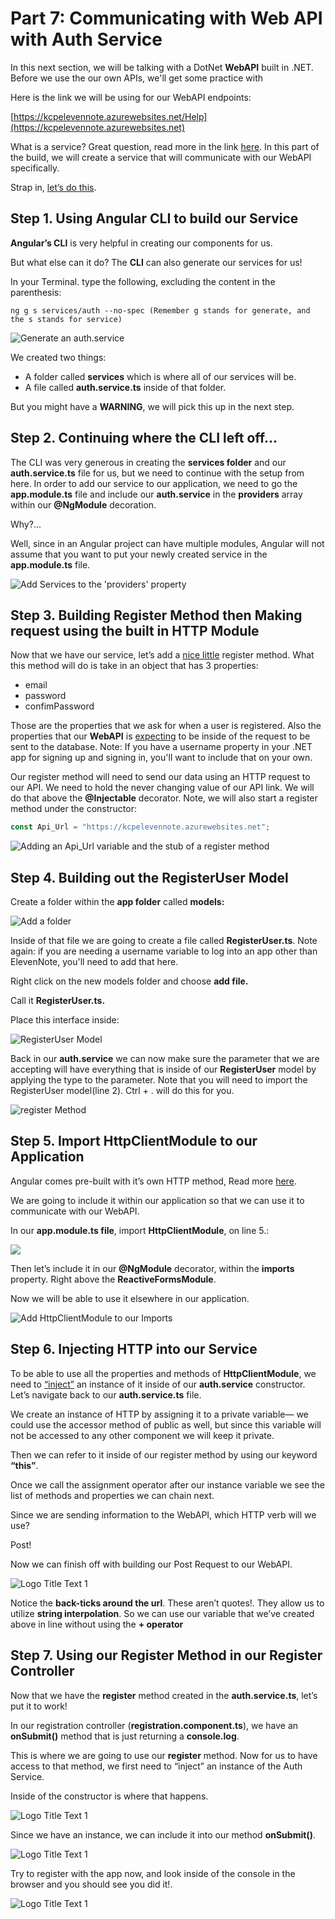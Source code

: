# Part 7: Communicating with Web API with Auth Service

In this next section, we will be talking with a DotNet **WebAPI** built in .NET. Before we use the our own APIs, we'll get some practice with  

Here is the link we will be using for our WebAPI endpoints:

[https://kcpelevennote.azurewebsites.net/Help](https://kcpelevennote.azurewebsites.net)

What is a service? Great question, read more in the link [here](https://angular.io/guide/architecture#services). In this part of the build, we will create a service that will communicate with our WebAPI specifically.

Strap in, [let’s do this](https://static1.squarespace.com/static/55f32473e4b029b54a7228d2/582b8a8fc534a5c177d16c67/582b8a9f2994cab6e0cdd61c/1479256368634/giphy-39.gif).

## Step 1. Using Angular CLI to build our Service

**Angular’s CLI** is very helpful in creating our components for us.

But what else can it do? The **CLI** can also generate our services for us!

In your Terminal. type the following, excluding the content in the parenthesis:

```text
ng g s services/auth --no-spec (Remember g stands for generate, and the s stands for service)
```

![Generate an auth.service](.gitbook/assets/00%20%2811%29.PNG)

We created two things:

* A folder called **services** which is where all of our services will be.
* A file called **auth.service.ts** inside of that folder.

But you might have a **WARNING**, we will pick this up in the next step.

## Step 2. Continuing where the CLI left off…

The CLI was very generous in creating the **services folder** and our **auth.service.ts** file for us, but we need to continue with the setup from here. In order to add our service to our application, we need to go the **app.module.ts** file and include our **auth.service** in the **providers** array within our **@NgModule** decoration.

Why?...

Well, since in an Angular project can have multiple modules, Angular will not assume that you want to put your newly created service in the **app.module.ts** file.

![Add Services to the &apos;providers&apos; property](.gitbook/assets/image%20%288%29.png)

## Step 3. Building Register Method then Making request using the built in HTTP Module

Now that we have our service, let’s add a [nice little](https://media.giphy.com/media/rYEAkYihZsyWs/giphy.gif) register method.  What this method will do is take in an object that has 3 properties:

* email
* password
* confimPassword 

Those are the properties that we ask for when a user is registered. Also the properties that our **WebAPI** is [expecting](https://kcpelevennote.azurewebsites.net/Help/Api/POST-api-Account-Register) to be inside of the request to be sent to the database. Note: If you have a username property in your .NET app for signing up and signing in, you'll want to include that on your own.

Our register method will need to send our data using an HTTP request to our API. We need to hold the never changing value of our API link. We will do that above the **@Injectable** decorator. Note, we will also start a register method under the constructor:

```javascript
const Api_Url = "https://kcpelevennote.azurewebsites.net";
```

![Adding an Api\_Url variable and  the stub of a register method](./images/09122018/071.PNG)

## Step 4. Building out the RegisterUser Model

Create a folder within the **app folder** called **models:**

![Add a folder](.gitbook/assets/image%20%289%29.png)

Inside of that file we are going to create a file called **RegisterUser.ts**. Note again: if you are needing a username variable to log into an app other than ElevenNote, you'll need to add that here. 

Right click on the new models folder and choose **add file.** 

Call it **RegisterUser.ts.**

Place this interface inside:

![RegisterUser Model](.gitbook/assets/05%20%285%29.PNG)

Back in our **auth.service** we can now make sure the parameter that we are accepting will have everything that is inside of our **RegisterUser** model by applying the type to the parameter. Note that you will need to import the RegisterUser model\(line 2\). Ctrl + . will do this for you.

![register Method](./images/09122018/072.PNG)

## Step 5. Import HttpClientModule to our Application

Angular comes pre-built with it’s own HTTP method, Read more [here](https://angular.io/guide/http#httpclient).

We are going to include it within our application so that we can use it to communicate with our WebAPI.

In our **app.module.ts file**, import **HttpClientModule**, on line 5.:

![](./images/09122018/073.png)

Then let’s include it in our **@NgModule** decorator, within the **imports** property. Right above the **ReactiveFormsModule**.

Now we will be able to use it elsewhere in our application.

![Add HttpClientModule to our Imports](./images/09122018/074.png)

## Step 6. Injecting HTTP into our Service

To be able to use all the properties and methods of **HttpClientModule**, we need to [“inject”](https://angular.io/guide/dependency-injection-pattern#the-dependency-injection-pattern) an instance of it inside of our **auth.service** constructor. Let’s navigate back to our **auth.service.ts** file.

We create an instance of HTTP by assigning it to a private variable— we could use the accessor method of public as well, but since this variable will not be accessed to any other component we will keep it private.

Then we can refer to it inside of our register method by using our keyword **“this”**.

Once we call the assignment operator after our instance variable we see the list of methods and properties we can chain next.

Since we are sending information to the WebAPI, which HTTP verb will we use?

Post!

Now we can finish off with building our Post Request to our WebAPI.

![Logo Title Text 1](./images/09122018/075.PNG)


Notice the **back-ticks around the url**. These aren’t quotes!. They allow us to utilize **string interpolation**. So we can use our variable that we’ve created above in line without using the **+ operator**



## Step 7. Using our Register Method in our Register Controller

Now that we have the **register** method created in the **auth.service.ts**, let’s put it to work!

In our registration controller \(**registration.component.ts**\), we have an **onSubmit\(\)** method that is just returning a **console.log**.

This is where we are going to use our **register** method. Now for us to have access to that method, we first need to “inject” an instance of the Auth Service.

Inside of the constructor is where that happens.

![Logo Title Text 1](.gitbook/assets/11%20%282%29.PNG)

Since we have an instance, we can include it into our method **onSubmit\(\)**.

![Logo Title Text 1](./images/09122018/076.PNG)

Try to register with the app now, and look inside of the console in the browser and you should see you did it!.

![Logo Title Text 1](./images/09122018/077.PNG)
